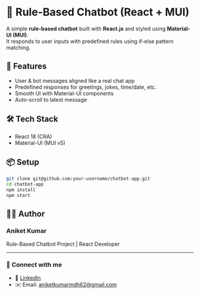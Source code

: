 # 🤖 Rule-Based Chatbot (React + MUI)

A simple **rule-based chatbot** built with **React.js** and styled using **Material-UI (MUI)**.  
It responds to user inputs with predefined rules using if-else pattern matching.

## 🚀 Features
- User & bot messages aligned like a real chat app  
- Predefined responses for greetings, jokes, time/date, etc.  
- Smooth UI with Material-UI components  
- Auto-scroll to latest message  

## 🛠️ Tech Stack
- React 18 (CRA)  
- Material-UI (MUI v5)  

## 📦 Setup
```bash
git clone git@github.com:your-username/chatbot-app.git
cd chatbot-app
npm install
npm start
```

## 👨‍💻 Author

### Aniket Kumar
Rule-Based Chatbot Project | React Developer

---
### 🔗 Connect with me  

- 💼 [LinkedIn](https://www.linkedin.com/in/aniket-kumar-651816336)  
- ✉️ Email: aniketkumarmdh62@gmail.com  